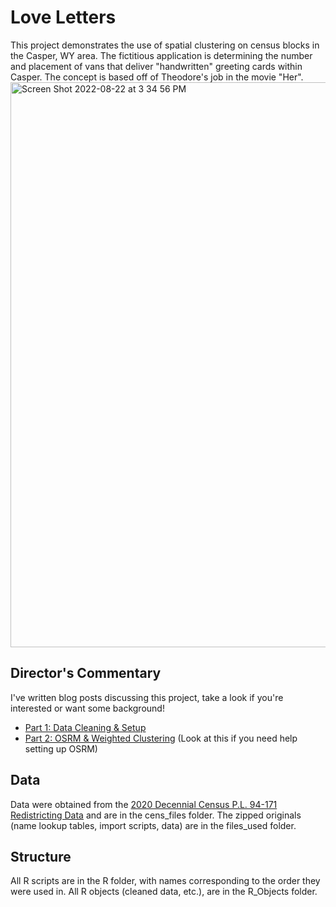 # Love Letters

This project demonstrates the use of spatial clustering on census blocks in the Casper, WY area. 
The fictitious application is determining the number and placement of vans that deliver "handwritten" greeting cards within Casper.
The concept is based off of Theodore's job in the movie "Her".
<img width="904" alt="Screen Shot 2022-08-22 at 3 34 56 PM" src="https://user-images.githubusercontent.com/83082268/186483964-61a7f43b-d189-475b-a9ab-5b594ed8b05c.png">

## Director's Commentary
I've written blog posts discussing this project, take a look if you're interested or want some background!
- [Part 1: Data Cleaning & Setup](https://world.hey.com/catlin/spatial-clustering-love-letters-part-1-data-cleaning-setup-52b10d07)
- [Part 2: OSRM & Weighted Clustering](https://world.hey.com/catlin/spatial-clustering-love-letters-part-2-osrm-weighted-clustering-f702106b) (Look at this if you need help setting up OSRM)

## Data
Data were obtained from the [2020 Decennial Census P.L. 94-171 Redistricting Data](https://www.census.gov/programs-surveys/decennial-census/about/rdo/summary-files.html) and are in the cens_files folder. The zipped originals (name lookup tables, import scripts, data) are in the files_used folder.

## Structure
All R scripts are in the R folder, with names corresponding to the order they were used in. All R objects (cleaned data, etc.), are in the R_Objects folder.
